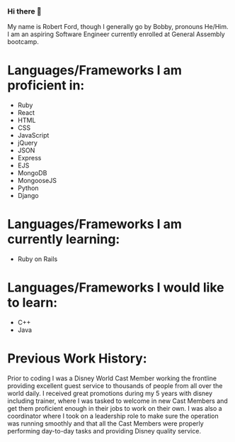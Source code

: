 ### Hi there 👋

<!-- 
**Robford1996/Robford1996** is a ✨ _special_ ✨ repository because its `README.md` (this file) appears on your GitHub profile.

Here are some ideas to get you started: 

- 🔭 I’m currently working on ...
- 🌱 I’m currently learning ...
- 👯 I’m looking to collaborate on ...
- 🤔 I’m looking for help with ...
- 💬 Ask me about ...
- 📫 How to reach me: ...
- 😄 Pronouns: ...
- ⚡ Fun fact: ...
-->

My name is Robert Ford, though I generally go by Bobby, pronouns He/Him. I am an aspiring Software Engineer currently enrolled at General Assembly bootcamp. 

# Languages/Frameworks I am proficient in:
  * Ruby
  * React
  * HTML
  * CSS
  * JavaScript 
  * jQuery
  * JSON
  * Express
  * EJS
  * MongoDB
  * MongooseJS
  * Python
  * Django
  
 # Languages/Frameworks I am currently learning:
  * Ruby on Rails 

  
  # Languages/Frameworks I would like to learn:
   * C++
   * Java
    
   # Previous Work History: 
   
   Prior to coding I was a Disney World Cast Member working the frontline providing excellent guest service to thousands of people from all over the world daily. I received great promotions during my 5 years with disney including trainer, where I was tasked to welcome in new Cast Members and get them proficient enough in their jobs to work on their own. I was also a coordinator where I took on a leadership role to make sure the operation was running smoothly and that all the Cast Members were properly performing day-to-day tasks and providing Disney quality service.
